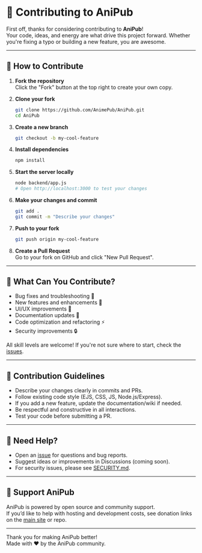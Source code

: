 # 🤝 Contributing to AniPub

First off, thanks for considering contributing to **AniPub**!  
Your code, ideas, and energy are what drive this project forward. Whether you're fixing a typo or building a new feature, you are awesome.

---

## 🚀 How to Contribute

1. **Fork the repository**  
   Click the "Fork" button at the top right to create your own copy.

2. **Clone your fork**
   ```bash
   git clone https://github.com/AnimePub/AniPub.git
   cd AniPub
   ```

3. **Create a new branch**
   ```bash
   git checkout -b my-cool-feature
   ```

4. **Install dependencies**
   ```bash
   npm install
   ```

5. **Start the server locally**
   ```bash
   node backend/app.js
   # Open http://localhost:3000 to test your changes
   ```

6. **Make your changes and commit**
   ```bash
   git add .
   git commit -m "Describe your changes"
   ```

7. **Push to your fork**
   ```bash
   git push origin my-cool-feature
   ```

8. **Create a Pull Request**  
   Go to your fork on GitHub and click "New Pull Request".

---

## 📝 What Can You Contribute?

- Bug fixes and troubleshooting 🐞
- New features and enhancements 🚀
- UI/UX improvements 🎨
- Documentation updates 📝
- Code optimization and refactoring ⚡
- Security improvements 🔒

All skill levels are welcome! If you're not sure where to start, check the [issues](https://github.com/Animepub/AniPub/issues).

---

## 🌟 Contribution Guidelines

- Describe your changes clearly in commits and PRs.
- Follow existing code style (EJS, CSS, JS, Node.js/Express).
- If you add a new feature, update the documentation/wiki if needed.
- Be respectful and constructive in all interactions.
- Test your code before submitting a PR.

---

## 💬 Need Help?

- Open an [issue](https://github.com/Animepub/AniPub/issues) for questions and bug reports.
- Suggest ideas or improvements in Discussions (coming soon).
- For security issues, please see [SECURITY.md](./SECURITY.md).

---

## 💸 Support AniPub

AniPub is powered by open source and community support.  
If you’d like to help with hosting and development costs, see donation links on the [main site](https://anipub.adnandluffy.site) or repo.

---

Thank you for making AniPub better!  
Made with ❤️ by the AniPub community.
